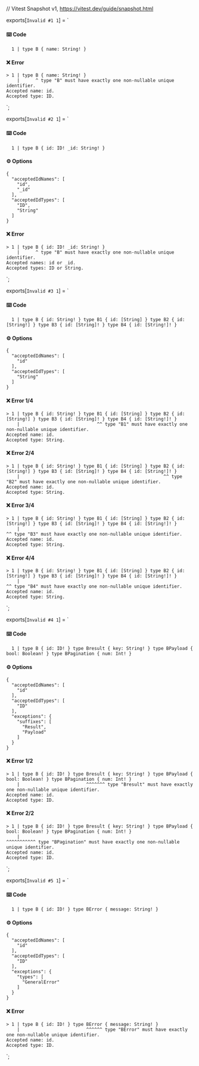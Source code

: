 // Vitest Snapshot v1, https://vitest.dev/guide/snapshot.html

exports[`Invalid #1 1`] = `
#### ⌨️ Code

      1 | type B { name: String! }

#### ❌ Error

    > 1 | type B { name: String! }
        |      ^ type "B" must have exactly one non-nullable unique identifier.
    Accepted name: id.
    Accepted type: ID.
`;

exports[`Invalid #2 1`] = `
#### ⌨️ Code

      1 | type B { id: ID! _id: String! }

#### ⚙️ Options

    {
      "acceptedIdNames": [
        "id",
        "_id"
      ],
      "acceptedIdTypes": [
        "ID",
        "String"
      ]
    }

#### ❌ Error

    > 1 | type B { id: ID! _id: String! }
        |      ^ type "B" must have exactly one non-nullable unique identifier.
    Accepted names: id or _id.
    Accepted types: ID or String.
`;

exports[`Invalid #3 1`] = `
#### ⌨️ Code

      1 | type B { id: String! } type B1 { id: [String] } type B2 { id: [String!] } type B3 { id: [String]! } type B4 { id: [String!]! }

#### ⚙️ Options

    {
      "acceptedIdNames": [
        "id"
      ],
      "acceptedIdTypes": [
        "String"
      ]
    }

#### ❌ Error 1/4

    > 1 | type B { id: String! } type B1 { id: [String] } type B2 { id: [String!] } type B3 { id: [String]! } type B4 { id: [String!]! }
        |                             ^^ type "B1" must have exactly one non-nullable unique identifier.
    Accepted name: id.
    Accepted type: String.

#### ❌ Error 2/4

    > 1 | type B { id: String! } type B1 { id: [String] } type B2 { id: [String!] } type B3 { id: [String]! } type B4 { id: [String!]! }
        |                                                      ^^ type "B2" must have exactly one non-nullable unique identifier.
    Accepted name: id.
    Accepted type: String.

#### ❌ Error 3/4

    > 1 | type B { id: String! } type B1 { id: [String] } type B2 { id: [String!] } type B3 { id: [String]! } type B4 { id: [String!]! }
        |                                                                                ^^ type "B3" must have exactly one non-nullable unique identifier.
    Accepted name: id.
    Accepted type: String.

#### ❌ Error 4/4

    > 1 | type B { id: String! } type B1 { id: [String] } type B2 { id: [String!] } type B3 { id: [String]! } type B4 { id: [String!]! }
        |                                                                                                          ^^ type "B4" must have exactly one non-nullable unique identifier.
    Accepted name: id.
    Accepted type: String.
`;

exports[`Invalid #4 1`] = `
#### ⌨️ Code

      1 | type B { id: ID! } type Bresult { key: String! } type BPayload { bool: Boolean! } type BPagination { num: Int! }

#### ⚙️ Options

    {
      "acceptedIdNames": [
        "id"
      ],
      "acceptedIdTypes": [
        "ID"
      ],
      "exceptions": {
        "suffixes": [
          "Result",
          "Payload"
        ]
      }
    }

#### ❌ Error 1/2

    > 1 | type B { id: ID! } type Bresult { key: String! } type BPayload { bool: Boolean! } type BPagination { num: Int! }
        |                         ^^^^^^^ type "Bresult" must have exactly one non-nullable unique identifier.
    Accepted name: id.
    Accepted type: ID.

#### ❌ Error 2/2

    > 1 | type B { id: ID! } type Bresult { key: String! } type BPayload { bool: Boolean! } type BPagination { num: Int! }
        |                                                                                        ^^^^^^^^^^^ type "BPagination" must have exactly one non-nullable unique identifier.
    Accepted name: id.
    Accepted type: ID.
`;

exports[`Invalid #5 1`] = `
#### ⌨️ Code

      1 | type B { id: ID! } type BError { message: String! }

#### ⚙️ Options

    {
      "acceptedIdNames": [
        "id"
      ],
      "acceptedIdTypes": [
        "ID"
      ],
      "exceptions": {
        "types": [
          "GeneralError"
        ]
      }
    }

#### ❌ Error

    > 1 | type B { id: ID! } type BError { message: String! }
        |                         ^^^^^^ type "BError" must have exactly one non-nullable unique identifier.
    Accepted name: id.
    Accepted type: ID.
`;
